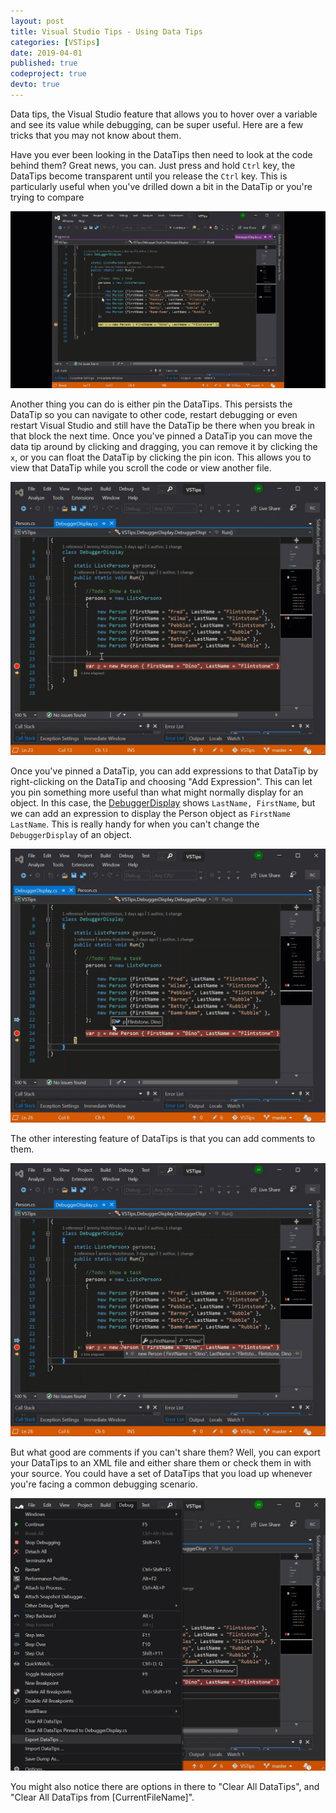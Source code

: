 ```yaml
---
layout: post
title: Visual Studio Tips - Using Data Tips
categories: [VSTips]
date: 2019-04-01
published: true
codeproject: true
devto: true
---
```


Data tips, the Visual Studio feature that allows you to hover over a variable and see its value while debugging, can be super useful. Here are a few tricks that you may not know about them.

<!--more-->

Have you ever been looking in the DataTips then need to look at the code behind them? Great news, you can. Just press and hold `Ctrl` key, the DataTips become transparent until you release the `Ctrl` key. This is particularly useful when you've drilled down a bit in the DataTip or you're trying to compare 

![alt text](/img/2019/DataTipsTransparent.gif "Visual of making the data tips transparent.")

Another thing you can do is either pin the DataTips. This persists the DataTip so you can navigate to other code, restart debugging or even restart Visual Studio and still have the DataTip be there when you break in that block the next time. Once you've pinned a DataTip you can move the data tip around by clicking and dragging, you can remove it by clicking the `x`, or you can float the DataTip by clicking the pin icon. This allows you to view that DataTip while you scroll the code or view another file.

![alt text](/img/2019/DataTipsPinFloat.gif "Visual of pinning, floating and closing a DataTip")

Once you've pinned a DataTip, you can add expressions to that DataTip by right-clicking on the DataTip and choosing "Add Expression". This can let you pin something more useful than what might normally display for an object. In this case, the [DebuggerDisplay](/2019/03/visual-studio-tips-debugger-display/) shows `LastName, FirstName`, but we can add an expression to display the Person object as `FirstName LastName`. This is really handy for when you can't change the `DebuggerDisplay` of an object.

![alt text](/img/2019/DataTipsAddExpression.gif "Visual of adding a DataTip comment")


The other interesting feature of DataTips is that you can add comments to them.

![alt text](/img/2019/DataTipsComment.gif "Visual of adding a DataTip comment")

But what good are comments if you can't share them? Well, you can export your DataTips to an XML file and either share them or check them in with your source. You could have a set of DataTips that you load up whenever you're facing a common debugging scenario.

![alt text](/img/2019/DataTipsImportExport.jpg "Visual of adding a DataTip comment")

You might also notice there are options in there to "Clear All DataTips", and "Clear All DataTips from [CurrentFileName]". 